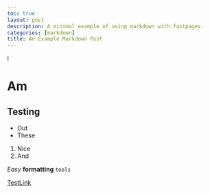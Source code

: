 ```yaml
---
toc: true
layout: post
description: A minimal example of using markdown with fastpages.
categories: [markdown]
title: An Example Markdown Post
---
```

I

# Am

## Testing

- Out
- These

1. Nice
2. And

*Easy*
**formatting**
`tools`

[TestLink](https://www.youtube.com/watch?v=1QCeS1XRqis)